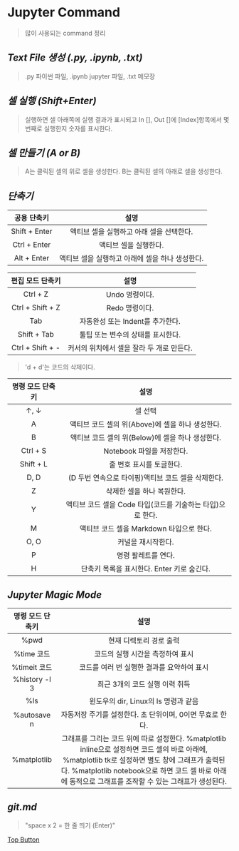 Jupyter Command
=============
> 많이 사용되는 command 정리  

*Text File 생성 (.py, .ipynb, .txt)*
-------------
> .py 파이썬 파일, .ipynb jupyter 파일, .txt 메모장  

*셀 실행 (Shift+Enter)*
-------------
> 실행하면 셀 아래쪽에 실행 결과가 표시되고 In [], Out []에 [Index]항목에서 몇 번째로 실행한지 숫자를 표시한다.  

*셀 만들기 (A or B)*
-------------
> A는 클릭된 셀의 위로 셀을 생성한다. B는 클릭된 셀의 아래로 셀을 생성한다.  


*단축기*
-------------
|공용 단축키|설명|
|:---:|:---:|
|Shift + Enter|액티브 셀을 실행하고 아래 셀을 선택한다.|
|Ctrl + Enter|액티브 셀을 실행한다.|
|Alt + Enter|액티브 셀을 실행하고 아래에 셀을 하나 생성한다.|  

|편집 모드 단축키|설명|
|:---:|:---:|
|Ctrl + Z|Undo 명령이다.|
|Ctrl + Shift + Z|Redo 명령이다.|
|Tab|자동완성 또는 Indent를 추가한다.|
|Shift + Tab|툴팁 또는 변수의 상태를 표시한다.|
|Ctrl + Shift + -|커서의 위치에서 셀을 잘라 두 개로 만든다.|
> 'd + d'는 코드의 삭제이다.  

|명령 모드 단축키|설명|
|:---:|:---:|
|↑, ↓|셀 선택|
|A|액티브 코드 셀의 위(Above)에 셀을 하나 생성한다.|
|B|액티브 코드 셀의 위(Below)에 셀을 하나 생성한다.|
|Ctrl + S|Notebook 파일을 저장한다.|
|Shift + L|줄 번호 표시를 토글한다.|
|D, D|(D 두번 연속으로 타이핑)액티브 코드 셀을 삭제한다.|
|Z|삭제한 셀을 하나 복원한다.|
|Y|액티브 코드 셀을 Code 타입(코드를 기술하는 타입)으로 한다.|
|M|액티브 코드 셀을 Markdown 타입으로 한다.|
|O, O|커널을 재시작한다.|
|P|명령 팔레트를 연다.|
|H|단축키 목록을 표시한다. Enter 키로 숨긴다.|


*Jupyter Magic Mode*
-------------
|명령 모드 단축키|설명|
|:---:|:---:|
|%pwd|현재 디렉토리 경로 출력|
|%time 코드|코드의 실행 시간을 측정하여 표시|
|%timeit 코드|코드를 여러 번 실행한 결과를 요약하여 표시|
|%history -l 3|최근 3개의 코드 실행 이력 취득|
|%ls|윈도우의 dir, Linux의 ls 명령과 같음|
|%autosave n|자동저장 주기를 설정한다. 초 단위이며, 0이면 무효로 한다.|
|%matplotlib|그래프를 그리는 코드 위에 따로 설정한다. %matplotlib inline으로 설정하면 코드 셀의 바로 아래에, %matplotlib tk로 설정하면 별도 창에 그래프가 출력된다. %matplotlib notebook으로 하면 코드 셀 바로 아래에 동적으로 그래프를 조작할 수 있는 그래프가 생성된다.|  

*git.md*
-------------
> "space x 2 = 한 줄 띄기 (Enter)"  

[Top Button](#)

